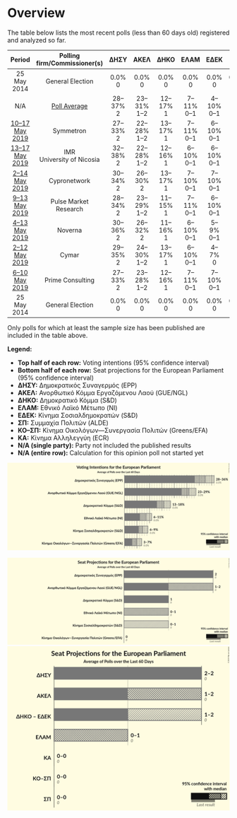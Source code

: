 # Overview

The table below lists the most recent polls (less than 60 days old) registered and analyzed so far.

| Period     | Polling firm/Commissioner(s) | ΔΗΣΥ | ΑΚΕΛ | ΔΗΚΟ | ΕΛΑΜ | ΕΔΕΚ | ΣΠ | ΚΟ–ΣΠ | ΚΑ |
|:----------:|:----------------------------:|:--:|:--:|:--:|:--:|:--:|:--:|:--:|:--:|
| 25 May 2014 | General Election | 0.0% <br> 0 | 0.0% <br> 0 | 0.0% <br> 0 | 0.0% <br> 0 | 0.0% <br> 0 | 0.0% <br> 0 | 0.0% <br> 0 | 0.0% <br> 0 |
| N/A | [Poll Average](average.html) | 28–37% <br> 2 | 23–31% <br> 1–2 | 12–17% <br> 1 | 7–11% <br> 0–1 | 4–10% <br> 0–1 | N/A <br> N/A | 3–7% <br> 0 | N/A <br> N/A |
| [10–17 May 2019](2019-05-17-Symmetron.html) | Symmetron | 27–33% <br> 2 | 22–28% <br> 1–2 | 13–17% <br> 1 | 7–11% <br> 0–1 | 6–10% <br> 0–1 | N/A <br> N/A | 5–8% <br> 0 | N/A <br> N/A |
| [13–17 May 2019](2019-05-17-IMR.html) | IMR <br> University of Nicosia | 32–38% <br> 2 | 22–28% <br> 1–2 | 12–16% <br> 1 | 6–10% <br> 0–1 | 6–10% <br> 0–1 | N/A <br> N/A | 4–7% <br> 0 | N/A <br> N/A |
| [2–14 May 2019](2019-05-14-Cypronetwork.html) | Cypronetwork | 30–34% <br> 2 | 26–30% <br> 2 | 13–17% <br> 1 | 7–10% <br> 0–1 | 7–10% <br> 0–1 | N/A <br> N/A | 5–7% <br> 0 | N/A <br> N/A |
| [9–13 May 2019](2019-05-13-PulseMarketResearch.html) | Pulse Market Research | 28–34% <br> 2 | 23–29% <br> 1–2 | 11–15% <br> 1 | 7–11% <br> 0–1 | 6–10% <br> 0–1 | N/A <br> N/A | 5–8% <br> 0 | N/A <br> N/A |
| [4–13 May 2019](2019-05-13-Noverna.html) | Noverna | 30–36% <br> 2 | 26–32% <br> 2 | 11–16% <br> 1 | 6–10% <br> 0–1 | 5–9% <br> 0–1 | N/A <br> N/A | 3–6% <br> 0 | N/A <br> N/A |
| [2–12 May 2019](2019-05-12-Cymar.html) | Cymar | 29–35% <br> 2 | 24–30% <br> 1–2 | 13–17% <br> 1 | 6–10% <br> 0–1 | 4–7% <br> 0 | N/A <br> N/A | 2–4% <br> 0 | N/A <br> N/A |
| [6–10 May 2019](2019-05-10-PrimeConsulting.html) | Prime Consulting | 27–33% <br> 2 | 23–28% <br> 1–2 | 12–16% <br> 1 | 7–11% <br> 0–1 | 7–10% <br> 0–1 | N/A <br> N/A | 5–8% <br> 0 | N/A <br> N/A |
| 25 May 2014 | General Election | 0.0% <br> 0 | 0.0% <br> 0 | 0.0% <br> 0 | 0.0% <br> 0 | 0.0% <br> 0 | 0.0% <br> 0 | 0.0% <br> 0 | 0.0% <br> 0 |

Only polls for which at least the sample size has been published are included in the table above.

**Legend:**
+ **Top half of each row:** Voting intentions (95% confidence interval)
+ **Bottom half of each row:** Seat projections for the European Parliament (95% confidence interval)
+ **ΔΗΣΥ:** Δημοκρατικός Συναγερμός (EPP)
+ **ΑΚΕΛ:** Ανορθωτικό Κόμμα Εργαζόμενου Λαού (GUE/NGL)
+ **ΔΗΚΟ:** Δημοκρατικό Κόμμα (S&D)
+ **ΕΛΑΜ:** Εθνικό Λαϊκό Μέτωπο (NI)
+ **ΕΔΕΚ:** Κίνημα Σοσιαλδημοκρατών (S&D)
+ **ΣΠ:** Συμμαχία Πολιτών (ALDE)
+ **ΚΟ–ΣΠ:** Κίνημα Οικολόγων—Συνεργασία Πολιτών (Greens/EFA)
+ **ΚΑ:** Κίνημα Αλληλεγγύη (ECR)
+ **N/A (single party):** Party not included the published results
+ **N/A (entire row):** Calculation for this opinion poll not started yet


![Graph with voting intentions not yet produced](average.png "Voting Intentions")

![Graph with seats not yet produced](average-seats.png "Seats")
![Graph with coalitions seats not yet produced](average-coalitions-seats.png "Coalitions Seats")
